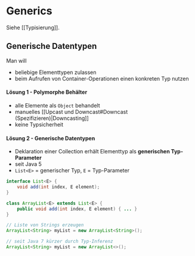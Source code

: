 # Generics
Siehe [[Typisierung]].

## Generische Datentypen
Man will

- beliebige Elementtypen zulassen
- beim Aufrufen von Container-Operationen einen konkreten Typ nutzen

#### Lösung 1 - Polymorphe Behälter
- alle Elemente als `Object` behandelt
- manuelles [[Upcast und Downcast#Downcast (Spezifizieren)|Downcasting]]
- keine Typsicherheit

#### Lösung 2 - Generische Datentypen
- Deklaration einer Collection erhält Elementtyp als **generischen Typ-Parameter**
- seit Java 5
- `List<E>` = generischer Typ, `E` = Typ-Parameter

```java
interface List<E> {
	void add(int index, E element);
}

class ArrayList<E> extends List<E> {
	public void add(int index, E element) { ... }
}

// Liste von Strings erzeugen
ArrayList<String> myList = new ArrayList<String>();

// seit Java 7 kürzer durch Typ-Inferenz
ArrayList<String> myList = new ArrayList<>();
```
